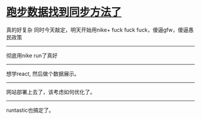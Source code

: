 # [跑步数据找到同步方法了](https://github.com/yihong0618/gitblog/issues/164)

真的好复杂
同时今天敲定，明天开始用nike+
fuck fuck fuck，傻逼gfw，傻逼愚民政策

---

彻底用nike run了真好

---

想学react, 然后做个数据展示。

---

网站部署上去了，该考虑如何优化了。

---

runtastic也搞定了。